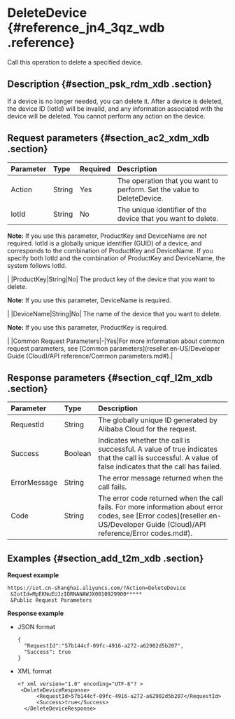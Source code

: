 # DeleteDevice {#reference_jn4_3qz_wdb .reference}

Call this operation to delete a specified device.

## Description {#section_psk_rdm_xdb .section}

If a device is no longer needed, you can delete it. After a device is deleted, the device ID \(IotId\) will be invalid, and any information associated with the device will be deleted. You cannot perform any action on the device.

## Request parameters {#section_ac2_xdm_xdb .section}

|Parameter|Type|Required|Description|
|:--------|:---|:-------|:----------|
|Action|String|Yes|The operation that you want to perform. Set the value to DeleteDevice.|
|IotId|String|No| The unique identifier of the device that you want to delete.

 **Note:** If you use this parameter, ProductKey and DeviceName are not required. IotId is a globally unique identifier \(GUID\) of a device, and corresponds to the combination of ProductKey and DeviceName. If you specify both IotId and the combination of ProductKey and DeviceName, the system follows IotId.

 |
|ProductKey|String|No| The product key of the device that you want to delete.

 **Note:** If you use this parameter, DeviceName is required.

 |
|DeviceName|String|No| The name of the device that you want to delete.

 **Note:** If you use this parameter, ProductKey is required.

 |
|Common Request Parameters|-|Yes|For more information about common request parameters, see [Common parameters](reseller.en-US/Developer Guide (Cloud)/API reference/Common parameters.md#).|

## Response parameters {#section_cqf_l2m_xdb .section}

|Parameter|Type|Description|
|:--------|:---|:----------|
|RequestId|String|The globally unique ID generated by Alibaba Cloud for the request.|
|Success|Boolean|Indicates whether the call is successful. A value of true indicates that the call is successful. A value of false indicates that the call has failed.|
|ErrorMessage|String|The error message returned when the call fails.|
|Code|String|The error code returned when the call fails. For more information about error codes, see [Error codes](reseller.en-US/Developer Guide (Cloud)/API reference/Error codes.md#).|

## Examples {#section_add_t2m_xdb .section}

**Request example**

```
https://iot.cn-shanghai.aliyuncs.com/?Action=DeleteDevice
 &IotId=MpEKNuEUJzIORNANAWJX0010929900*****
 &Public Request Parameters
```

**Response example**

-   JSON format

    ```
    {
      "RequestId":"57b144cf-09fc-4916-a272-a62902d5b207",
      "Success": true
    }
    ```

-   XML format

    ```
    <? xml version="1.0" encoding="UTF-8"? >
     <DeleteDeviceResponse>
          <RequestId>57b144cf-09fc-4916-a272-a62902d5b207</RequestId>
          <Success>true</Success>
      </DeleteDeviceResponse>
    ```


